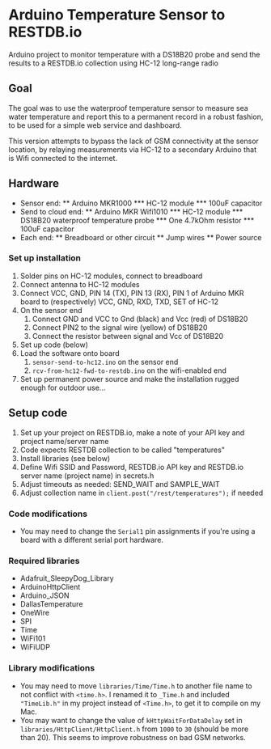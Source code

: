 # Arduino Temperature Sensor to RESTDB.io
Arduino project to monitor temperature with a DS18B20 probe and send the results to a RESTDB.io collection using HC-12 long-range radio

## Goal
The goal was to use the waterproof temperature sensor to measure sea water temperature and report this to a permanent record in a robust fashion, to be used for a simple web service and dashboard.

This version attempts to bypass the lack of GSM connectivity at the sensor location, by relaying measurements via HC-12 to a secondary Arduino that is Wifi connected to the internet.

## Hardware

* Sensor end:
** Arduino MKR1000
*** HC-12 module
*** 100uF capacitor
* Send to cloud end:
** Arduino MKR Wifi1010
*** HC-12 module
*** DS18B20 waterproof temperature probe
*** One 4.7kOhm resistor
*** 100uF capacitor
* Each end:
** Breadboard or other circuit
** Jump wires
** Power source

### Set up installation

1. Solder pins on HC-12 modules, connect to breadboard
1. Connect antenna to HC-12 modules
1. Connect VCC, GND, PIN 14 (TX), PIN 13 (RX), PIN 1 of Arduino MKR board to (respectively) VCC, GND, RXD, TXD, SET of HC-12 
1. On the sensor end
    1. Connect GND and VCC to Gnd (black) and Vcc (red) of DS18B20
    1. Connect PIN2 to the signal wire (yellow) of DS18B20
    1. Connect the resistor between signal and Vcc of DS18B20
1. Set up code (below)
1. Load the software onto board
    1. `sensor-send-to-hc12.ino` on the sensor end
    1. `rcv-from-hc12-fwd-to-restdb.ino` on the wifi-enabled end
1. Set up permanent power source and make the installation rugged enough for outdoor use...

## Setup code

1. Set up your project on RESTDB.io, make a note of your API key and project name/server name
  1. Code expects RESTDB collection to be called "temperatures"
1. Install libraries (see below)
1. Define Wifi SSID and Password, RESTDB.io API key and RESTDB.io server name (project name) in secrets.h
1. Adjust timeouts as needed: SEND_WAIT and SAMPLE_WAIT
1. Adjust collection name in `client.post("/rest/temperatures");` if needed

### Code modifications
* You may need to change the `Serial1` pin assignments if you're using a board with a different serial port hardware.

### Required libraries
* Adafruit_SleepyDog_Library
* ArduinoHttpClient
* Arduino_JSON
* DallasTemperature
* OneWire
* SPI
* Time
* WiFi101
* WiFiUDP

### Library modifications
* You may need to move `libraries/Time/Time.h` to another file name to not conflict with `<time.h>`. I renamed it to `_Time.h` and included `"TimeLib.h"` in my project instead of `<Time.h>`, to get it to compile on my Mac.
* You may want to change the value of `kHttpWaitForDataDelay` set in `libraries/HttpClient/HttpClient.h` from `1000` to `30` (should be more than 20). This seems to improve robustness on bad GSM networks.
